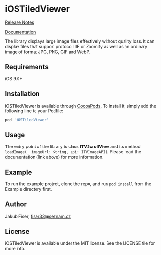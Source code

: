 # iOSTiledViewer

[Release Notes](https://www.fi.muni.cz/~xfiser1/mp/itv/notes.txt)

[Documentation](https://www.fi.muni.cz/~xfiser1/mp/itv/docs/index.html)

The library displays large image files effectively without quality loss. It can display files that support protocol IIIF or Zoomify as well as an ordinary image of format JPG, PNG, GIF and WebP.

## Requirements

iOS 9.0+

## Installation

iOSTiledViewer is available through [CocoaPods](http://cocoapods.org). To install
it, simply add the following line to your Podfile:

```ruby
pod 'iOSTiledViewer'
```

## Usage

The entry point of the library is class **ITVScrollView** and its method `loadImage(_ imageUrl: String, api: ITVImageAPI)`. Please read the documentation (link above) for more information.

## Example

To run the example project, clone the repo, and run `pod install` from the Example directory first.

## Author

Jakub Fiser, fiser33@seznam.cz

## License

iOSTiledViewer is available under the MIT license. See the LICENSE file for more info.
